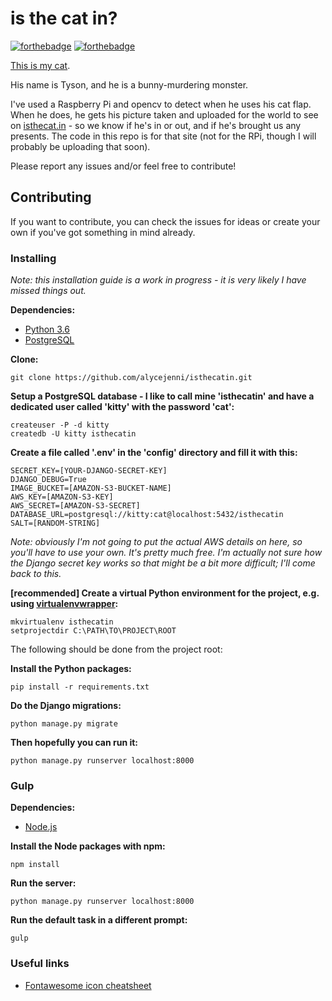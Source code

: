 # is the cat in?

[![forthebadge](https://forthebadge.com/images/badges/contains-cat-gifs.svg)](https://forthebadge.com)
[![forthebadge](https://forthebadge.com/images/badges/made-with-python.svg)](https://forthebadge.com)

[This is my cat](http://s3.eu-west-2.amazonaws.com/isthecatin-images/cat_1512635996_8505661-1.mp4).

His name is Tyson, and he is a bunny-murdering monster.

I've used a Raspberry Pi and opencv to detect when he uses his cat flap. When he does, he gets his picture taken and uploaded for the world to see on [isthecat.in](http://isthecat.in) - so we know if he's in or out, and if he's brought us any presents. The code in this repo is for that site (not for the RPi, though I will probably be uploading that soon).

Please report any issues and/or feel free to contribute!

## Contributing

If you want to contribute, you can check the issues for ideas or create your own if you've got something in mind already.

### Installing
*Note: this installation guide is a work in progress - it is very likely I have missed things out.*

**Dependencies:**
- [Python 3.6](https://www.python.org)
- [PostgreSQL](https://www.postgresql.org)

**Clone:**
```shell-script
git clone https://github.com/alycejenni/isthecatin.git
```

**Setup a PostgreSQL database - I like to call mine 'isthecatin' and have a dedicated user called 'kitty' with the password 'cat':**
```shell-script
createuser -P -d kitty
createdb -U kitty isthecatin
```

**Create a file called '.env' in the 'config' directory and fill it with this:**
```
SECRET_KEY=[YOUR-DJANGO-SECRET-KEY]
DJANGO_DEBUG=True
IMAGE_BUCKET=[AMAZON-S3-BUCKET-NAME]
AWS_KEY=[AMAZON-S3-KEY]
AWS_SECRET=[AMAZON-S3-SECRET]
DATABASE_URL=postgresql://kitty:cat@localhost:5432/isthecatin
SALT=[RANDOM-STRING]
```
*Note: obviously I'm not going to put the actual AWS details on here, so you'll have to use your own. It's pretty much free. I'm actually not sure how the Django secret key works so that might be a bit more difficult; I'll come back to this.*

**[recommended] Create a virtual Python environment for the project, e.g. using [virtualenvwrapper](https://virtualenvwrapper.readthedocs.io/en/latest):**
```shell-script
mkvirtualenv isthecatin
setprojectdir C:\PATH\TO\PROJECT\ROOT
```

The following should be done from the project root:

**Install the Python packages:**
```shell-script
pip install -r requirements.txt
```

**Do the Django migrations:**
```shell-script
python manage.py migrate
```

**Then hopefully you can run it:**
```shell-script
python manage.py runserver localhost:8000
```

### Gulp
**Dependencies:**
- [Node.js](https://nodejs.org)

**Install the Node packages with npm:**
```shell-script
npm install
```

**Run the server:**
```shell-script
python manage.py runserver localhost:8000
```

**Run the default task in a different prompt:**
```shell-script
gulp
```

### Useful links

* [Fontawesome icon cheatsheet](http://fontawesome.io/cheatsheet/)
